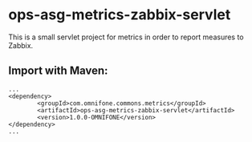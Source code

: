 # ops-asg-metrics-zabbix-servlet
This is a small servlet project for metrics in order to report measures to Zabbix.

## Import with Maven: ##
 
    ...
    <dependency>
            <groupId>com.omnifone.commons.metrics</groupId>
            <artifactId>ops-asg-metrics-zabbix-servlet</artifactId>
            <version>1.0.0-OMNIFONE</version>
    </dependency>
    ...
